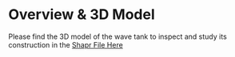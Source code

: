 # Overview & 3D Model
Please find the 3D model of the wave tank to inspect and study its construction in the [Shapr File Here](https://collaborate.shapr3d.com/v/NPVw5xXpwtwc81BRGQEVF)

